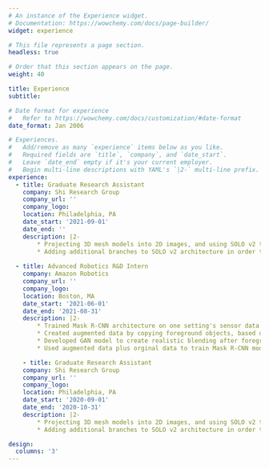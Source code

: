 ```yaml
---
# An instance of the Experience widget.
# Documentation: https://wowchemy.com/docs/page-builder/
widget: experience

# This file represents a page section.
headless: true

# Order that this section appears on the page.
weight: 40

title: Experience
subtitle:

# Date format for experience
#   Refer to https://wowchemy.com/docs/customization/#date-format
date_format: Jan 2006

# Experiences.
#   Add/remove as many `experience` items below as you like.
#   Required fields are `title`, `company`, and `date_start`.
#   Leave `date_end` empty if it's your current employer.
#   Begin multi-line descriptions with YAML's `|2-` multi-line prefix.
experience:
  - title: Graduate Research Assistant 
    company: Shi Research Group
    company_url: ''
    company_logo: 
    location: Philadelphia, PA
    date_start: '2021-09-01'
    date_end: ''
    description: |2- 
        * Projecting 3D mesh models into 2D images, and using SOLO v2 to learn relevant information about image's edge contours for 3D reconstruction.
        * Adding additional branches to SOLO v2 architecture in order to predict the 3D flow field along each contour, as well as end points of each contour. 
        
  - title: Advanced Robotics R&D Intern
    company: Amazon Robotics
    company_url: ''
    company_logo: 
    location: Boston, MA
    date_start: '2021-06-01'
    date_end: '2021-08-31'
    description: |2-
        * Trained Mask R-CNN architecture on one setting's sensor data and tested on second sensor's data, in order to establish baseline result. 
        * Created augmented data by copying foreground objects, based on derived position, rotation, and scale distribution, into second setting with no background.
        * Developed GAN model to create realistic blending after foreground placement.
        * Used augmented data plus orginal data to train Mask R-CNN model and achieved improvement in average precision and recall.

    - title: Graduate Research Assistant 
    company: Shi Research Group
    company_url: ''
    company_logo: 
    location: Philadelphia, PA
    date_start: '2020-09-01'
    date_end: '2020-10-31'
    description: |2- 
        * Projecting 3D mesh models into 2D images, and using SOLO v2 to learn relevant information about image's edge contours for 3D reconstruction.
        * Adding additional branches to SOLO v2 architecture in order to predict the 3D flow field along each contour, as well as end points of each contour. 

design:
  columns: '3'
---
```

